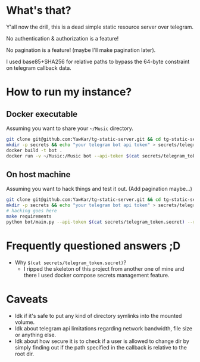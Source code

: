 # What's that?
Y'all now the drill, this is a dead simple static resource server over telegram.

No authentication & authorization is a feature!

No pagination is a feature! (maybe I'll make pagination later).

I used base85+SHA256 for relative paths to bypass the 64-byte constraint on telegram callback data.

# How to run my instance?
## Docker executable
Assuming you want to share your `~/Music` directory.
```bash
git clone git@github.com:YawKar/tg-static-server.git && cd tg-static-server
mkdir -p secrets && echo "your telegram bot api token" > secrets/telegram_token.secret
docker build -t bot .
docker run -v ~/Music:/Music bot --api-token $(cat secrets/telegram_token.secret) --root-dir /Music
```
## On host machine
Assuming you want to hack things and test it out. (Add pagination maybe...)
```bash
git clone git@github.com:YawKar/tg-static-server.git && cd tg-static-server
mkdir -p secrets && echo "your telegram bot api token" > secrets/telegram_token.secret
# hacking goes here
make requirements
python bot/main.py --api-token $(cat secrets/telegram_token.secret) --root-dir ~/Music
```

# Frequently questioned answers ;D
- Why `$(cat secrets/telegram_token.secret)`?
  - I ripped the skeleton of this project from another one of mine and there I used docker compose secrets management feature.

# Caveats
- Idk if it's safe to put any kind of directory symlinks into the mounted volume.
- Idk about telegram api limitations regarding network bandwidth, file size or anything else.
- Idk about how secure it is to check if a user is allowed to change dir by simply finding out
if the path specified in the callback is relative to the root dir.
